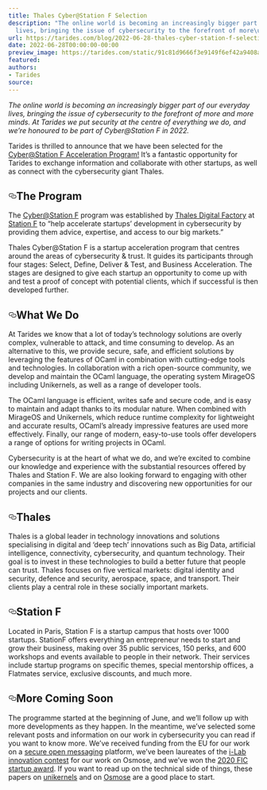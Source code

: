 ```yaml
---
title: Thales Cyber@Station F Selection
description: "The online world is becoming an increasingly bigger part of our everyday
  lives, bringing the issue of cybersecurity to the forefront of more\u2026"
url: https://tarides.com/blog/2022-06-28-thales-cyber-station-f-selection
date: 2022-06-28T00:00:00-00:00
preview_image: https://tarides.com/static/91c81d9666f3e9149f6ef42a9408ac0a/0132d/stationF.jpg
featured:
authors:
- Tarides
source:
---
```


<p><em>The online world is becoming an increasingly bigger part of our everyday lives, bringing the issue of cybersecurity to the forefront of more and more minds. At Tarides we put security at the centre of everything we do, and we&rsquo;re honoured to be part of <em>Cyber@Station F</em> in 2022.</em></p>
<p>Tarides is thrilled to announce that we have been selected for the <a href="https://cyber-at-stationf.com/en/startups">Cyber@Station F Acceleration Program!</a> It&rsquo;s a fantastic opportunity for Tarides to exchange information and collaborate with other startups, as well as connect with the cybersecurity giant Thales.</p>
<h2 style="position:relative;"><a href="https://tarides.com/feed.xml#the-program" aria-label="the program permalink" class="anchor before"><svg aria-hidden="true" focusable="false" height="16" version="1.1" viewbox="0 0 16 16" width="16"><path fill-rule="evenodd" d="M4 9h1v1H4c-1.5 0-3-1.69-3-3.5S2.55 3 4 3h4c1.45 0 3 1.69 3 3.5 0 1.41-.91 2.72-2 3.25V8.59c.58-.45 1-1.27 1-2.09C10 5.22 8.98 4 8 4H4c-.98 0-2 1.22-2 2.5S3 9 4 9zm9-3h-1v1h1c1 0 2 1.22 2 2.5S13.98 12 13 12H9c-.98 0-2-1.22-2-2.5 0-.83.42-1.64 1-2.09V6.25c-1.09.53-2 1.84-2 3.25C6 11.31 7.55 13 9 13h4c1.45 0 3-1.69 3-3.5S14.5 6 13 6z"></path></svg></a>The Program</h2>
<p>The  <a href="https://cyber-at-stationf.com//">Cyber@Station F</a> program was established by <a href="https://thalesdigital.io/">Thales Digital Factory</a> at <a href="https://stationf.co">Station F</a> to &ldquo;help accelerate startups&rsquo; development in cybersecurity by providing them advice, expertise, and access to our big markets.&rdquo;</p>
<p>Thales Cyber@Station F is a startup acceleration program that centres around the areas of cybersecurity &amp; trust. It guides its participants through four stages: Select, Define, Deliver &amp; Test, and Business Acceleration. The stages are designed to give each startup an opportunity to come up with and test a proof of concept with potential clients, which if successful is then developed further.</p>
<h2 style="position:relative;"><a href="https://tarides.com/feed.xml#what-we-do" aria-label="what we do permalink" class="anchor before"><svg aria-hidden="true" focusable="false" height="16" version="1.1" viewbox="0 0 16 16" width="16"><path fill-rule="evenodd" d="M4 9h1v1H4c-1.5 0-3-1.69-3-3.5S2.55 3 4 3h4c1.45 0 3 1.69 3 3.5 0 1.41-.91 2.72-2 3.25V8.59c.58-.45 1-1.27 1-2.09C10 5.22 8.98 4 8 4H4c-.98 0-2 1.22-2 2.5S3 9 4 9zm9-3h-1v1h1c1 0 2 1.22 2 2.5S13.98 12 13 12H9c-.98 0-2-1.22-2-2.5 0-.83.42-1.64 1-2.09V6.25c-1.09.53-2 1.84-2 3.25C6 11.31 7.55 13 9 13h4c1.45 0 3-1.69 3-3.5S14.5 6 13 6z"></path></svg></a>What We Do</h2>
<p>At Tarides we know that a lot of today&rsquo;s technology solutions are overly complex, vulnerable to attack, and time consuming to develop. As an alternative to this, we provide secure, safe, and efficient solutions by leveraging the features of OCaml in combination with cutting-edge tools and technologies. In collaboration with a rich open-source community, we develop and maintain the OCaml language, the operating system MirageOS including Unikernels, as well as a range of developer tools.</p>
<p>The OCaml language is efficient, writes safe and secure code, and is easy to maintain and adapt thanks to its modular nature. When combined with MirageOS and Unikernels, which reduce runtime complexity for lightweight and accurate results, OCaml&rsquo;s already impressive features are used more effectively. Finally, our range of modern, easy-to-use tools offer developers a range of options for writing projects in OCaml.</p>
<p>Cybersecurity is at the heart of what we do, and we&rsquo;re excited to combine our knowledge and experience with the substantial resources offered by Thales and Station F. We are also looking forward to engaging with other companies in the same industry and discovering new opportunities for our projects and our clients.</p>
<h2 style="position:relative;"><a href="https://tarides.com/feed.xml#thales" aria-label="thales permalink" class="anchor before"><svg aria-hidden="true" focusable="false" height="16" version="1.1" viewbox="0 0 16 16" width="16"><path fill-rule="evenodd" d="M4 9h1v1H4c-1.5 0-3-1.69-3-3.5S2.55 3 4 3h4c1.45 0 3 1.69 3 3.5 0 1.41-.91 2.72-2 3.25V8.59c.58-.45 1-1.27 1-2.09C10 5.22 8.98 4 8 4H4c-.98 0-2 1.22-2 2.5S3 9 4 9zm9-3h-1v1h1c1 0 2 1.22 2 2.5S13.98 12 13 12H9c-.98 0-2-1.22-2-2.5 0-.83.42-1.64 1-2.09V6.25c-1.09.53-2 1.84-2 3.25C6 11.31 7.55 13 9 13h4c1.45 0 3-1.69 3-3.5S14.5 6 13 6z"></path></svg></a>Thales</h2>
<p>Thales is a global leader in technology innovations and solutions specialising in digital and &lsquo;deep tech&rsquo; innovations such as Big Data, artificial intelligence, connectivity, cybersecurity, and quantum technology. Their goal is to invest in these technologies to build a better future that people can trust. Thales focuses on five vertical markets: digital identity and security, defence and security, aerospace, space, and transport. Their clients play a central role in these socially important markets.</p>
<h2 style="position:relative;"><a href="https://tarides.com/feed.xml#station-f" aria-label="station f permalink" class="anchor before"><svg aria-hidden="true" focusable="false" height="16" version="1.1" viewbox="0 0 16 16" width="16"><path fill-rule="evenodd" d="M4 9h1v1H4c-1.5 0-3-1.69-3-3.5S2.55 3 4 3h4c1.45 0 3 1.69 3 3.5 0 1.41-.91 2.72-2 3.25V8.59c.58-.45 1-1.27 1-2.09C10 5.22 8.98 4 8 4H4c-.98 0-2 1.22-2 2.5S3 9 4 9zm9-3h-1v1h1c1 0 2 1.22 2 2.5S13.98 12 13 12H9c-.98 0-2-1.22-2-2.5 0-.83.42-1.64 1-2.09V6.25c-1.09.53-2 1.84-2 3.25C6 11.31 7.55 13 9 13h4c1.45 0 3-1.69 3-3.5S14.5 6 13 6z"></path></svg></a>Station F</h2>
<p>Located in Paris, Station F is a startup campus that hosts over 1000 startups. StationF offers everything an entrepreneur needs to start and grow their business, making over 35 public services, 150 perks, and 600 workshops and events available to people in their network. Their services include startup programs on specific themes, special mentorship offices, a Flatmates service, exclusive discounts, and much more.</p>
<h2 style="position:relative;"><a href="https://tarides.com/feed.xml#more-coming-soon" aria-label="more coming soon permalink" class="anchor before"><svg aria-hidden="true" focusable="false" height="16" version="1.1" viewbox="0 0 16 16" width="16"><path fill-rule="evenodd" d="M4 9h1v1H4c-1.5 0-3-1.69-3-3.5S2.55 3 4 3h4c1.45 0 3 1.69 3 3.5 0 1.41-.91 2.72-2 3.25V8.59c.58-.45 1-1.27 1-2.09C10 5.22 8.98 4 8 4H4c-.98 0-2 1.22-2 2.5S3 9 4 9zm9-3h-1v1h1c1 0 2 1.22 2 2.5S13.98 12 13 12H9c-.98 0-2-1.22-2-2.5 0-.83.42-1.64 1-2.09V6.25c-1.09.53-2 1.84-2 3.25C6 11.31 7.55 13 9 13h4c1.45 0 3-1.69 3-3.5S14.5 6 13 6z"></path></svg></a>More Coming Soon</h2>
<p>The programme started at the beginning of June, and we&rsquo;ll follow up with more developments as they happen. In the meantime, we&rsquo;ve selected some relevant posts and information on our work in cybersecurity you can read if you want to know more. We&rsquo;ve received funding from the EU for our work on a <a href="https://tarides.com/blog/2021-04-30-scop-selected-for-dapsi-initiative">secure open messaging</a> platform, we&rsquo;ve been laureates of the <a href="https://tarides.com/blog/2019-07-05-i-lab-2019">i-Lab innovation contest</a> for our work on Osmose, and we&rsquo;ve won the <a href="https://tarides.com/blog/2019-12-11-tarides-wins-the-fic-2020-startup-award">2020 FIC startup award</a>.  If you want to read up on the technical side of things, these papers on <a href="https://www.usenix.org/system/files/conference/usenixsecurity15/sec15-paper-kaloper-mersinjak.pdf">unikernels</a> and on  <a href="https://anil.recoil.org/papers/2018-hotpost-osmose.pdf">Osmose</a> are a good place to start.</p>
